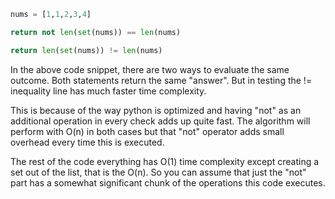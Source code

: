 ```python
nums = [1,1,2,3,4]

return not len(set(nums)) == len(nums)

return len(set(nums)) != len(nums)
```

In the above code snippet, there are two ways to evaluate the same outcome.
Both statements return the same "answer".
But in testing the != inequality line has much faster time complexity.

This is because of the way python is optimized and having "not" as an additional operation in every check adds up quite fast.
The algorithm will perform with O(n) in both cases but that "not" operator adds small overhead every time this is executed.

The rest of the code everything has O(1) time complexity except creating a set out of the list, that is the O(n).
So you can assume that just the "not" part has a somewhat significant chunk of the operations this code executes.